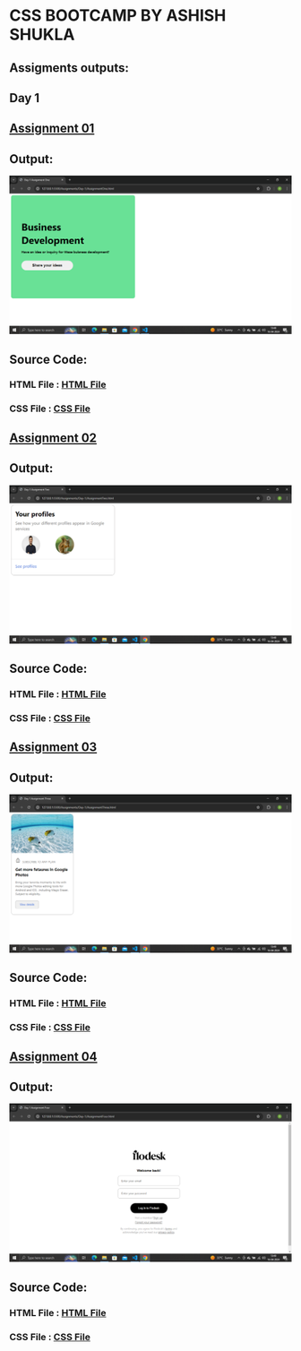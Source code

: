 # CSS BOOTCAMP BY ASHISH SHUKLA

## Assigments outputs:

## Day 1
## <u>Assignment 01</u>
## Output:
![This is an image](./Assignments/Day-1/OutputScreenshots/Assignment1.png)
## Source Code:
### HTML File : [HTML File ](https://github.com/saieesh1997/CSS_BOOTCAMP/blob/main/Assignments/Day-1/AssignmentOne.html)
### CSS File : [CSS File ](https://github.com/saieesh1997/CSS_BOOTCAMP/blob/main/Assignments/Day-1/style.css)

## <u>Assignment 02</u>

## Output:
![This is an image](./Assignments/Day-1/OutputScreenshots/Assignment2.png)
## Source Code:
### HTML File : [HTML File ](https://github.com/saieesh1997/CSS_BOOTCAMP/blob/main/Assignments/Day-1/AssignmentTwo.html)
### CSS File : [CSS File ](https://github.com/saieesh1997/CSS_BOOTCAMP/blob/main/Assignments/Day-1/style.css)

## <u>Assignment 03</u>

## Output:
![This is an image](./Assignments/Day-1/OutputScreenshots/Assignment3.png)
## Source Code:
### HTML File : [HTML File ](https://github.com/saieesh1997/CSS_BOOTCAMP/blob/main/Assignments/Day-1/AssignmentThree.html)
### CSS File : [CSS File ](https://github.com/saieesh1997/CSS_BOOTCAMP/blob/main/Assignments/Day-1/style.css)

## <u>Assignment 04</u>

## Output:
![This is an image](./Assignments/Day-1/OutputScreenshots/Assignment4.png)
## Source Code:
### HTML File : [HTML File ](https://github.com/saieesh1997/CSS_BOOTCAMP/blob/main/Assignments/Day-1/AssignmentFour.html)
### CSS File : [CSS File ](https://github.com/saieesh1997/CSS_BOOTCAMP/blob/main/Assignments/Day-1/style.css)